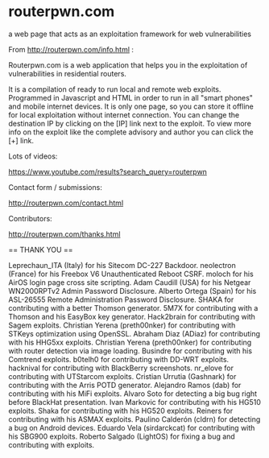 routerpwn.com
=============

a web page that acts as an exploitation framework for web vulnerabilities

From http://routerpwn.com/info.html :

Routerpwn.com is a web application that helps you in the exploitation of vulnerabilities in residential routers.

It is a compilation of ready to run local and remote web exploits.
Programmed in Javascript and HTML in order to run in all "smart phones" and mobile internet devices.
It is only one page, so you can store it offline for local exploitation without internet connection.
You can change the destination IP by clicking on the [IP] link next to the exploit. 
To view more info on the exploit like the complete advisory and author you can click the [+] link.


Lots of videos:

https://www.youtube.com/results?search_query=routerpwn


Contact form / submissions:

http://routerpwn.com/contact.html


Contributors:

http://routerpwn.com/thanks.html

== THANK YOU ==

Leprechaun_ITA (Italy) for his Sitecom DC-227 Backdoor.
neolectron (France) for his Freebox V6 Unauthenticated Reboot CSRF.
moloch for his AirOS login page cross site scripting.
Adam Caudill (USA) for his Netgear WN2000RPTv2 Admin Password Disclosure.
Alberto Ortega (Spain) for his ASL-26555 Remote Administration Password Disclosure.
SHAKA for contributing with a better Thomson generator.
5M7X for contributing with a Thomson and his EasyBox key generator.
Hack2brain for contributing with Sagem exploits.
Christian Yerena (preth00nker) for contributing with STKeys optimization using OpenSSL.
Abraham Diaz (ADiaz) for contributing with his HHG5xx exploits.
Christian Yerena (preth00nker) for contributing with router detection via image loading.
Busindre for contributing with his Comtrend exploits.
b0telh0 for contributing with DD-WRT exploits.
hacknival for contributing with BlackBerry screenshots.
nr_elove for contributing with UTStarcom exploits.
Cristian Urrutia (Gashnark) for contributing with the Arris POTD generator.
Alejandro Ramos (dab) for contributing with his MiFi exploits.
Alvaro Soto for detecting a big bug right before BlackHat presentation.
Ivan Markovic for contributing with his HG510 exploits.
Shaka for contributing with his HG520 exploits.
Reiners for contributing with his ASMAX exploits.
Paulino Calderón (cldrn) for detecting a bug on Android devices.
Eduardo Vela (sirdarckcat) for contributing with his SBG900 exploits.
Roberto Salgado (LightOS) for fixing a bug and contributing with exploits.
